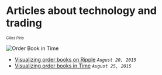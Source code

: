 # Articles about technology and trading 
<sup><sup><i>Gilles Pirio</i></sup></sup>

![Order Book in Time](https://raw.githubusercontent.com/gip/techtrading/master/img/order_book_time.png)

* [Visualizing order books on Ripple](http://nbviewer.ipython.org/github/gip/techtrading/blob/master/ripple/OrderbooksRipple.ipynb) <code><i>August 20, 2015</i></code>
* [Visualizing order books in Time](http://nbviewer.ipython.org/github/gip/techtrading/blob/master/ripple/VisualizingOrderBookTime.ipynb) <code><i>August 25, 2015</i></code>
